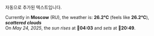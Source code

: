 
자동으로 추가된 텍스트입니다.

<!--START_SECTION:weather:moscow-->
Currently in **Moscow** (RU), the weather is: **26.2°C** (feels like **26.2°C**), ***scattered clouds***<br/>
On *May 24, 2025*, the *sun rises* at 🌅**04:03** and *sets* at 🌇**20:49**.
<!--END_SECTION:weather-->
